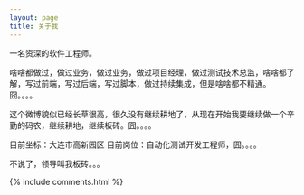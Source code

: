 ```yaml
---
layout: page
title: 关于我 
---
```


一名资深的软件工程师。
<p>
啥啥都做过，做过业务，做过业务，做过项目经理，做过测试技术总监，啥啥都了解，写过前端，写过后端，写过脚本，做过持续集成，但是啥啥都不精通。囧。。。。
<p>
这个微博貌似已经长草很高，很久没有继续耕地了，从现在开始我要继续做一个辛勤的码农，继续耕地，继续板砖。囧。。。。
<p>

目前坐标：大连市高新园区
目前岗位：自动化测试开发工程师，囧。。。。

不说了，领导叫我板砖。。。

{% include comments.html %}



